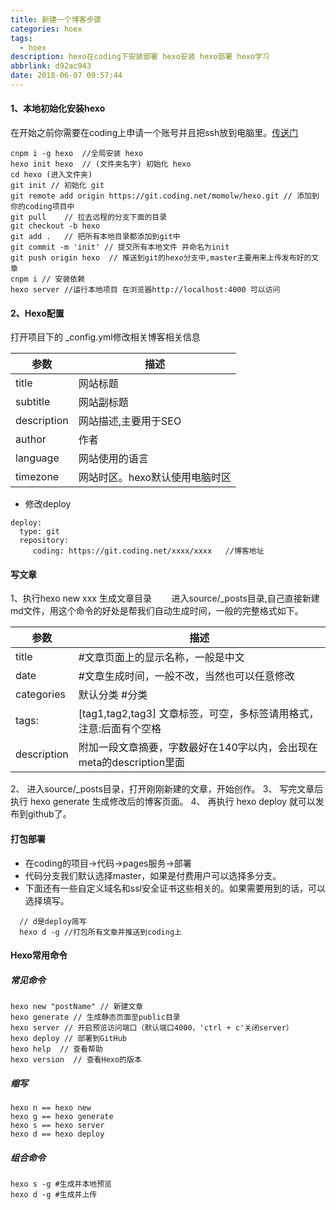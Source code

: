 ```yaml
---
title: 新建一个博客步骤
categories: hoex
tags:
  - hoex
description: hexo在coding下安装部署 hexo安装 hexo部署 hexo学习
abbrlink: d92ac943
date: 2018-06-07 09:57:44
---
```

#### 1、本地初始化安装hexo
在开始之前你需要在coding上申请一个账号并且把ssh放到电脑里。[传送门](https://coding.net/help/doc/account/ssh-key.html)

<!--more-->
```
cnpm i -g hexo  //全局安装 hexo
hexo init hexo  // (文件夹名字) 初始化 hexo
cd hexo (进入文件夹)
git init // 初始化 git
git remote add origin https://git.coding.net/momolw/hexo.git // 添加到你的coding项目中
git pull    // 拉去远程的分支下面的目录
git checkout -b hexo
git add .   // 把所有本地目录都添加到git中
git commit -m 'init' // 提交所有本地文件 并命名为init
git push origin hexo  // 推送到git的hexo分支中,master主要用来上传发布好的文章
cnpm i // 安装依赖
hexo server //运行本地项目 在浏览器http://localhost:4000 可以访问

```
#### 2、Hexo配置

   打开项目下的 _config.yml修改相关博客相关信息

|参数             | 描述           |
| ---------     |-------------|
| title          | 网站标题
|subtitle        | 网站副标题     
|description     | 网站描述,主要用于SEO
|author          | 作者 
|language        | 网站使用的语言
|timezone        | 网站时区。hexo默认使用电脑时区


-  修改deploy 

```
deploy:
  type: git
  repository:
     coding: https://git.coding.net/xxxx/xxxx   //博客地址
```

#### 写文章

  1、执行hexo new xxx 生成文章目录
    &nbsp;&nbsp;&nbsp;&nbsp;&nbsp;&nbsp; 进入source/_posts目录,自己直接新建md文件，用这个命令的好处是帮我们自动生成时间，一般的完整格式如下。

|参数             | 描述           |
| ---------     |-------------|
| title          | #文章页面上的显示名称，一般是中文
|date        | #文章生成时间，一般不改，当然也可以任意修改  
|categories     | 默认分类 #分类
|tags:          | [tag1,tag2,tag3] 文章标签，可空，多标签请用格式，注意:后面有个空格
|description        | 附加一段文章摘要，字数最好在140字以内，会出现在meta的description里面
  2、 进入source/_posts目录，打开刚刚新建的文章，开始创作。
  3、 写完文章后执行 hexo generate 生成修改后的博客页面。
  4、 再执行 hexo deploy 就可以发布到github了。



#### 打包部署
  - 在coding的项目->代码->pages服务->部署
  - 代码分支我们默认选择master，如果是付费用户可以选择多分支。
  - 下面还有一些自定义域名和ssl安全证书这些相关的。如果需要用到的话，可以选择填写。
  ```
    // d是deploy简写
    hexo d -g //打包所有文章并推送到coding上
  ```
#### Hexo常用命令

  ##### 常见命令 
  ```
  hexo new "postName" // 新建文章
  hexo generate // 生成静态页面至public目录
  hexo server // 开启预览访问端口（默认端口4000，'ctrl + c'关闭server）
  hexo deploy // 部署到GitHub
  hexo help  // 查看帮助
  hexo version  // 查看Hexo的版本
  ```

  ##### 缩写
  ```
  hexo n == hexo new
  hexo g == hexo generate
  hexo s == hexo server
  hexo d == hexo deploy
  ```

  ##### 组合命令
  ```
  hexo s -g #生成并本地预览
  hexo d -g #生成并上传
  ```  

